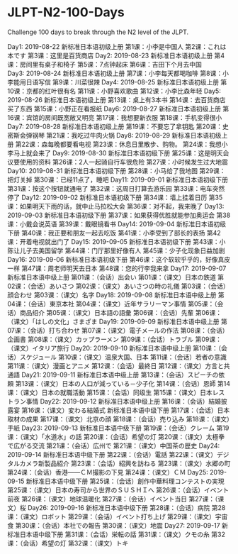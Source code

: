 # JLPT-N2-100-Days
Challenge 100 days to break through the N2 level of the JLPT.

Day1: 2019-08-22
      新标准日本语初级上册
            第1课：小李是中国人
            第2课：これは本です
            第3课：这里是百货商店
Day2: 2019-08-23
      新标准日本语初级上册
            第4课：房间里有桌子和椅子
            第5课：7点钟起床
            第6课：吉田下个月去中国     
Day3: 2019-08-24
      新标准日本语初级上册
            第7课：小李每天都喝咖啡
            第8课：小李能用日语写信
            第9课：川菜很辣
Day4: 2019-08-25
      新标准日本语初级上册
            第10课：京都的红叶很有名
            第11课：小野喜欢歌曲
            第12课：小李比森年轻
Day5: 2019-08-26
      新标准日本语初级上册
            第13课：桌上有3本书
            第14课：去百货商店买了东西
            第15课：小野正在看报纸
Day6: 2019-08-27
      新标准日本语初级上册
            第16课：宾馆的房间既宽敞又明亮
            第17课：我想要新衣服
            第18课：手机变得很小
Day7: 2019-08-28
      新标准日本语初级上册
            第19课：不要忘了拿钥匙
            第20课：史密斯会弹钢琴
            第21课：我吃过牛肉火锅
Day8: 2019-08-29
      新标准日本语初级上册
            第22课：森每晚都要看电视
            第23课：休息日里散步、购物。
            第24课：我想小李马上就会来了
Day9: 2019-08-30
      新标准日本语初级下册
            第25课：这是明天会议要使用的资料
            第26课：2人一起骑自行车很危险
            第27课：小时候发生过大地震
Day10: 2019-08-31
      新标准日本语初级下册
            第28课：小马给了我地图
            第29课：把灯关掉
            第30课：已经11点了，睡吧
Day11: 2019-09-01
      新标准日本语初级下册
            第31课：按这个按钮就通电了
            第32课：这周日打算去游乐园
            第33课：电车突然停了
Day12: 2019-09-02
      新标准日本语初级下册
            第34课：墙上挂着日历
            第35课：如果明天下雨的话，就中止马拉松大会
            第36课：对不起，我来晚了
Day13: 2019-09-03
      新标准日本语初级下册
            第37课：如果获得优胜就能参加奥运会
            第38课：小戴会说英语
            第39课：戴眼镜看书
Day14: 2019-09-04
      新标准日本语初级下册
            第40课：我正要和朋友一起去吃饭
            第41课：小李受到了部长的表扬
            第42课：开着电视就出门了
Day15: 2019-09-05
      新标准日本语初级下册
            第43课：小陈让儿子去美国留学
            第44课：门厅那里好像有人
            第45课：少子化现象日益加剧
Day16: 2019-09-06
      新标准日本语初级下册
            第46课：这个软软乎乎的，好像真皮一样
            第47课：周老师明天去日本
            第48课：您的行李我来拿
Day17: 2019-09-07
      新标准日本语中级上册
            第01课：（会话）出会い
            第01课：（课文）日本の鉄道
            第02课：（会话）あいさつ
            第02课：（课文）あいさつの時の礼儀
            第03课：（会话）顔合わせ
            第03课：（课文）名字
Day18: 2019-09-08
      新标准日本语中级上册
            第04课：（会话）東京本社
            第04课：（课文）近年サラリーマン事情
            第05课：（会话）商品绍介
            第05课：（课文）日本語の語彙
            第06课：（会话）先輩
            第06课：（课文）「はしの文化」さまざま
Day19: 2019-09-09
      新标准日本语中级上册
            第07课：（会话）打ち合わせ
            第07课：（课文）電子メールの作法
            第08课：（会话）企画書
            第08课：（课文）カップラーメン
            第09课：（会话）トラブル
            第09课：（课文）イタリア旅行
Day20: 2019-09-10
      新标准日本语中级上册
            第10课：（会话）スケジュール
            第10课：（课文）温泉大国、日本
            第11课：（会话）若者の意識
            第11课：（课文）漫画とアニメ
            第12课：（会话）最終日
            第12课：（课文）方言と共通語
Day21: 2019-09-11
      新标准日本语中级上册
            第13课：（会话）スピーチの依頼
            第13课：（课文）日本の人口が減っている－少子化
            第14课：（会话）恩師
            第14课：（课文）日本の就職活動
            第15课：（会话）同级生
            第15课：（课文）日本レストラン事情
Day22: 2019-09-12
      新标准日本语中级上册
            第16课：（会话）結婚披露宴
            第16课：（课文）変わる結婚式
      新标准日本语中级下册
            第17课：（会话）日本取材の成果
            第17课：（课文）北京の顔
            第18课：（会话）売り込み
            第18课：（课文）手紙
Day23: 2019-09-13
      新标准日本语中级下册
            第19课：（会话）クレーム
            第19课：（课文）「水道水」の話
            第20课：（会话）希望の灯
            第20课：（课文）太極拳で広がる交流
            第21课：（会话）広州で
            第21课：（课文）中国茶の歴史
Day24: 2019-09-14
      新标准日本语中级下册
            第22课：（会话）電話
            第22课：（课文）デジタルカメラ新製品紹介
            第23课：（会话）紹興を訪ねる
            第23课：（课文）水郷の町
            第24课：（会话）香港——ＣＭ撮影の下見
            第24课：（课文）ＣＭ
Day25: 2019-09-15
      新标准日本语中级下册
            第25课：（会话）創作中華料理コンテストの実現
            第25课：（课文）日本の寿司から世界のＳＵＳＨＩへ
            第26课：（会话）イベント前夜
            第26课：（课文）地球温暖化
            第27课：（会话）イベント当日
            第27课：（课文）桜
Day26: 2019-09-16
      新标准日本语中级下册
            第28课：（会话）病院
            第28课：（课文）ロボット
            第29课：（会话）イベント打ち上げ
            第29课：（课文）宇宙食
            第30课：（会话）本社での報告
            第30课：（课文）地震
Day27: 2019-09-17
      新标准日本语中级下册
            第31课：（会话）栄転の話
            第31课：（课文）クモの糸
            第32课：（会话）希望の灯
            第32课：（课文）トキ
           
